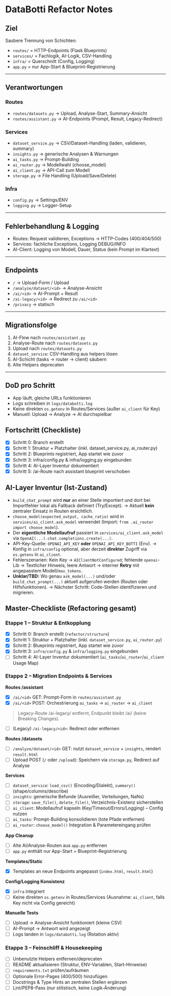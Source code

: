 # DataBotti Refactor Notes

## Ziel
Saubere Trennung von Schichten:
- `routes/` = HTTP-Endpoints (Flask Blueprints)
- `services/` = Fachlogik, AI-Logik, CSV-Handling
- `infra/` = Querschnitt (Config, Logging)
- `app.py` = nur App-Start & Blueprint-Registrierung

---

## Verantwortungen

### Routes
- `routes/datasets.py` → Upload, Analyse-Start, Summary-Ansicht
- `routes/assistant.py` → AI-Endpoints (Prompt, Result, Legacy-Redirect)

### Services
- `dataset_service.py` → CSV/Dataset-Handling (laden, validieren, summary)
- `insights.py` → generische Analysen & Warnungen
- `ai_tasks.py` → Prompt-Building
- `ai_router.py` → Modellwahl (choose_model)
- `ai_client.py` → API-Call zum Modell
- `storage.py` → File Handling (Upload/Save/Delete)

### Infra
- `config.py` → Settings/ENV
- `logging.py` → Logger-Setup

---

## Fehlerbehandlung & Logging
- Routes: Request validieren, Exceptions → HTTP-Codes (400/404/500)
- Services: fachliche Exceptions, Logging DEBUG/INFO
- AI-Client: Logging von Modell, Dauer, Status (kein Prompt im Klartext)

---

## Endpoints
- `/` → Upload-Form / Upload
- `/analyze/dataset/<id>` → Analyse-Ansicht
- `/ai/<id>` → AI-Prompt + Result
- `/ai-legacy/<id>` → Redirect zu `/ai/<id>`
- `/privacy` → statisch

---

## Migrationsfolge
1. AI-Flow nach `routes/assistant.py`
2. Analyse-Route nach `routes/datasets.py`
3. Upload nach `routes/datasets.py`
4. `dataset_service`: CSV-Handling aus helpers lösen
5. AI-Schicht (tasks → router → client) säubern
6. Alte Helpers deprecaten

---

## DoD pro Schritt
- App läuft, gleiche URLs funktionieren
- Logs schreiben in `logs/databotti.log`
- Keine direkten `os.getenv` in Routes/Services (außer `ai_client` für Key)
- Manuell: Upload → Analyze → AI durchspielbar

## Fortschritt (Checkliste)
- [x] Schritt 0: Branch erstellt
- [x] Schritt 1: Struktur + Platzhalter (inkl. dataset_service.py, ai_router.py)
- [x] Schritt 2: Blueprints registriert, App startet wie zuvor
- [x] Schritt 3: infra/config.py & infra/logging.py eingebunden
- [x] Schritt 4: AI-Layer Inventur dokumentiert
- [x] Schritt 5: /ai-Route nach assistant blueprint verschoben

## AI-Layer Inventur (Ist-Zustand)
- `build_chat_prompt` wird **nur** an einer Stelle importiert und dort bei Importfehler lokal als Fallback definiert (Try/Except). → Aktuell **kein** zentraler Einsatz in Routen ersichtlich.
- `choose_model(expected_output, cache_ratio)` wird in `services/ai_client.ask_model` verwendet (Import: `from .ai_router import choose_model`).
- Der **eigentliche Modellaufruf** passiert in `services/ai_client.ask_model` via `OpenAI(...).chat.completions.create(...)`.
- API-Key-Quelle: `OPENAI_API_KEY` **oder** `OPENAI_API_KEY_BOTTI` (Env). → Konfig in `infra/config` optional, aber derzeit **direkter** Zugriff via `os.getenv` in `ai_client`.
- Fehlerszenarien: Kein Key → `AIClientNotConfigured`; fehlende `openai`-Lib → Textlicher Hinweis; leere Antwort → interner **Retry** mit angepasstem Modell/`max_tokens`.
- **Unklar/TBD:** Wo genau `ask_model(...)` und/oder `build_chat_prompt(...)` aktuell aufgerufen werden (Routen oder Hilfsfunktionen). → Nächster Schritt: Code-Stellen identifizieren und migrieren.

## Master-Checkliste (Refactoring gesamt)

### Etappe 1 – Struktur & Entkopplung
- [x] Schritt 0: Branch erstellt (`refactor/structure`)
- [x] Schritt 1: Struktur + Platzhalter (inkl. `dataset_service.py`, `ai_router.py`)
- [x] Schritt 2: Blueprints registriert, App startet wie zuvor
- [x] Schritt 3: `infra/config.py` & `infra/logging.py` eingebunden
- [ ] Schritt 4: AI-Layer Inventur dokumentiert (`ai_tasks`/`ai_router`/`ai_client` Usage Map)

### Etappe 2 – Migration Endpoints & Services
**Routes /assistant**
- [x] `/ai/<id>` GET: Prompt-Form in `routes/assistant.py`
- [x] `/ai/<id>` POST: Orchestrierung `ai_tasks` → `ai_router` → `ai_client`

> Legacy-Route /ai-legacy/<id> entfernt, Endpunkt bleibt /ai/<id> (keine Breaking Changes).

- [ ] (Legacy) `/ai-legacy/<id>`: Redirect oder entfernen

**Routes /datasets**
- [ ] `/analyze/dataset/<id>` GET: nutzt `dataset_service` + `insights`, rendert `result.html`
- [ ] Upload POST (`/` oder `/upload`): Speichern via `storage.py`, Redirect auf Analyse

**Services**
- [ ] `dataset_service`: `load_csv()` (Encoding/Dialekt), `summary()` (shape/columns/describe)
- [ ] `insights`: generische Befunde (Ausreißer, Verteilungen, NaNs)
- [ ] `storage`: `save_file()`, `delete_file()`, Verzeichnis-Existenz sicherstellen
- [ ] `ai_client`: Modellaufruf kapseln (Key/Timeout/Errors/Logging) – Config nutzen
- [ ] `ai_tasks`: Prompt-Building konsolidieren (tote Pfade entfernen)
- [ ] `ai_router`: `choose_model()` Integration & Parametereingang prüfen

**App Cleanup**
- [ ] Alte AI/Analyse-Routen aus `app.py` entfernen
- [ ] `app.py` enthält nur App-Start + Blueprint-Registrierung

**Templates/Static**
- [x] Templates an neue Endpoints angepasst (`index.html`, `result.html`)

**Config/Logging Konsistenz**
- [x] `infra` integriert
- [ ] Keine direkten `os.getenv` in Routes/Services (Ausnahme: `ai_client`, falls Key nicht via Config gereicht)

**Manuelle Tests**
- [ ] Upload → Analyse-Ansicht funktioniert (kleine CSV)
- [ ] AI-Prompt → Antwort wird angezeigt
- [ ] Logs landen in `logs/databotti.log` (Rotation aktiv)

### Etappe 3 – Feinschliff & Housekeeping
- [ ] Unbenutzte Helpers entfernen/deprecaten
- [ ] README aktualisieren (Struktur, ENV-Variablen, Start-Hinweise)
- [ ] `requirements.txt` prüfen/aufräumen
- [ ] Optionale Error-Pages (400/500) hinzufügen
- [ ] Docstrings & Type Hints an zentralen Stellen ergänzen
- [ ] Lint/PEP8-Pass (nur stilistisch, keine Logik-Änderung)